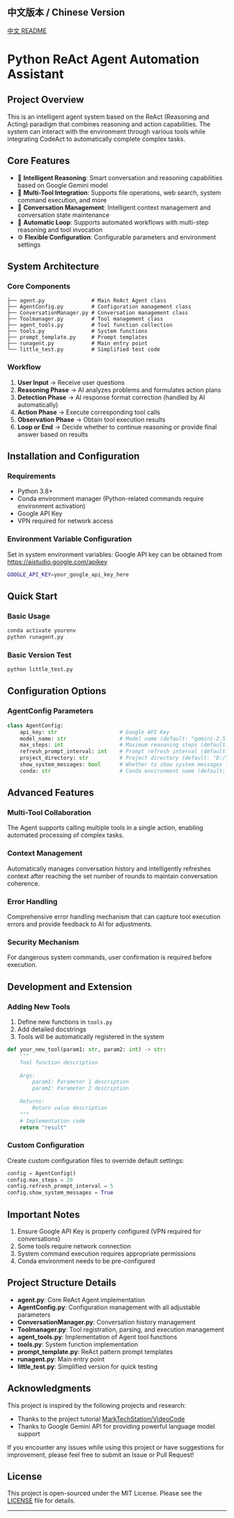 
## 中文版本 / Chinese Version

[中文 README](README.md)

# Python ReAct Agent Automation Assistant

## Project Overview

This is an intelligent agent system based on the ReAct (Reasoning and Acting) paradigm that combines reasoning and action capabilities. The system can interact with the environment through various tools while integrating CodeAct to automatically complete complex tasks.

## Core Features

- 🤖 **Intelligent Reasoning**: Smart conversation and reasoning capabilities based on Google Gemini model
- 🔧 **Multi-Tool Integration**: Supports file operations, web search, system command execution, and more
- 💬 **Conversation Management**: Intelligent context management and conversation state maintenance
- 🔄 **Automatic Loop**: Supports automated workflows with multi-step reasoning and tool invocation
- ⚙️ **Flexible Configuration**: Configurable parameters and environment settings

## System Architecture

### Core Components

```
├── agent.py               # Main ReAct Agent class
├── AgentConfig.py         # Configuration management class
├── ConversationManager.py # Conversation management class
├── Toolmanager.py         # Tool management class
├── agent_tools.py         # Tool function collection
├── tools.py               # System functions
├── prompt_template.py     # Prompt templates
├── runagent.py            # Main entry point
└── little_test.py         # Simplified test code
```

### Workflow

1. **User Input** → Receive user questions
2. **Reasoning Phase** → AI analyzes problems and formulates action plans
3. **Detection Phase** → AI response format correction (handled by AI automatically)
4. **Action Phase** → Execute corresponding tool calls
5. **Observation Phase** → Obtain tool execution results
6. **Loop or End** → Decide whether to continue reasoning or provide final answer based on results

## Installation and Configuration

### Requirements

- Python 3.8+
- Conda environment manager (Python-related commands require environment activation)
- Google API Key
- VPN required for network access

### Environment Variable Configuration

Set in system environment variables:
Google API key can be obtained from https://aistudio.google.com/apikey
```bash
GOOGLE_API_KEY=your_google_api_key_here
```

## Quick Start

### Basic Usage

```bash
conda activate yourenv
python runagent.py
```

### Basic Version Test

```bash
python little_test.py
```

## Configuration Options

### AgentConfig Parameters

```python
class AgentConfig:
    api_key: str                    # Google API Key
    model_name: str                 # Model name (default: "gemini-2.5-flash")
    max_steps: int                  # Maximum reasoning steps (default: 10)
    refresh_prompt_interval: int    # Prompt refresh interval (default: 3)
    project_directory: str          # Project directory (default: "D:/")
    show_system_messages: bool      # Whether to show system messages (default: False)
    conda: str                      # Conda environment name (default: "New")
```

## Advanced Features

### Multi-Tool Collaboration
The Agent supports calling multiple tools in a single action, enabling automated processing of complex tasks.

### Context Management
Automatically manages conversation history and intelligently refreshes context after reaching the set number of rounds to maintain conversation coherence.

### Error Handling
Comprehensive error handling mechanism that can capture tool execution errors and provide feedback to AI for adjustments.

### Security Mechanism
For dangerous system commands, user confirmation is required before execution.

## Development and Extension

### Adding New Tools

1. Define new functions in `tools.py`
2. Add detailed docstrings
3. Tools will be automatically registered in the system

```python
def your_new_tool(param1: str, param2: int) -> str:
    """
    Tool function description
    
    Args:
        param1: Parameter 1 description
        param2: Parameter 2 description
    
    Returns:
        Return value description
    """
    # Implementation code
    return "result"
```

### Custom Configuration

Create custom configuration files to override default settings:

```python
config = AgentConfig()
config.max_steps = 20
config.refresh_prompt_interval = 5
config.show_system_messages = True
```

## Important Notes

1. Ensure Google API Key is properly configured (VPN required for conversations)
2. Some tools require network connection
3. System command execution requires appropriate permissions
4. Conda environment needs to be pre-configured

## Project Structure Details

- **agent.py**: Core ReAct Agent implementation
- **AgentConfig.py**: Configuration management with all adjustable parameters
- **ConversationManager.py**: Conversation history management
- **Toolmanager.py**: Tool registration, parsing, and execution management
- **agent_tools.py**: Implementation of Agent tool functions
- **tools.py**: System function implementation
- **prompt_template.py**: ReAct pattern prompt templates
- **runagent.py**: Main entry point
- **little_test.py**: Simplified version for quick testing

## Acknowledgments

This project is inspired by the following projects and research:

- Thanks to the project tutorial [MarkTechStation/VideoCode](https://github.com/MarkTechStation/VideoCode)
- Thanks to Google Gemini API for providing powerful language model support

If you encounter any issues while using this project or have suggestions for improvement, please feel free to submit an Issue or Pull Request!

## License

This project is open-sourced under the MIT License. Please see the [LICENSE](LICENSE) file for details.

---


